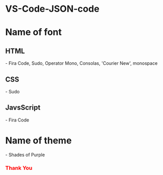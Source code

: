 # VS-Code-JSON-code

<h1>Name of font</h1>

<h2>HTML</h2>
- Fira Code, Sudo, Operator Mono, Consolas, 'Courier New', monospace

<h2>CSS</h2>
- Sudo

<h2>JavsScript</h2>
- Fira Code

<h1>Name of theme</h1>
- Shades of Purple


<h3 style="color:red;">Thank You</h3>
